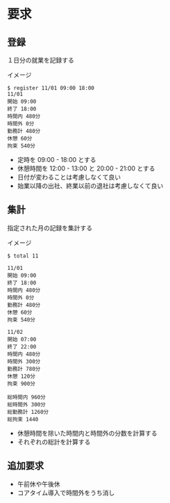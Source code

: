 # 要求
## 登録
１日分の就業を記録する

イメージ
```
$ register 11/01 09:00 18:00
11/01
開始 09:00
終了 18:00
時間内 480分
時間外 0分
勤務計 480分
休憩 60分
拘束 540分
```

+ 定時を 09:00 - 18:00 とする
+ 休憩時間を 12:00 - 13:00 と 20:00 - 21:00 とする
+ 日付が変わることは考慮しなくて良い
+ 始業以降の出社、終業以前の退社は考慮しなくて良い

## 集計
指定された月の記録を集計する

イメージ
```
$ total 11

11/01
開始 09:00
終了 18:00
時間内 480分
時間外 0分
勤務計 480分
休憩 60分
拘束 540分

11/02
開始 07:00
終了 22:00
時間内 480分
時間外 300分
勤務計 780分
休憩 120分
拘束 900分

総時間内 960分
総時間外 300分
総勤務計 1260分
総拘束 1440
```

+ 休憩時間を除いた時間内と時間外の分数を計算する
+ それぞれの総計を計算する

## 追加要求
+ 午前休や午後休
+ コアタイム導入で時間外をうち消し
